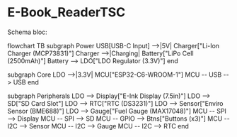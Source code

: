 # E-Book_ReaderTSC

Schema bloc:

flowchart TB
  subgraph Power
    USB[USB-C Input] -->|5V| Charger["Li-Ion Charger (MCP73831)"]
    Charger -->|Charging| Battery["LiPo Cell (2500mAh)"]
    Battery --> LDO["LDO Regulator (3.3V)"]
  end

  subgraph Core
    LDO -->|3.3V| MCU["ESP32-C6-WROOM-1"]
    MCU -- USB --> USB
  end

  subgraph Peripherals
    LDO --> Display["E-Ink Display (7.5in)"]
    LDO --> SD["SD Card Slot"]
    LDO --> RTC["RTC (DS3231)"]
    LDO --> Sensor["Enviro Sensor (BME688)"]
    LDO --> Gauge["Fuel Gauge (MAX17048)"]
    MCU -- SPI --> Display
    MCU -- SPI --> SD
    MCU -- GPIO --> Btns["Buttons (x3)"]
    MCU -- I2C --> Sensor
    MCU -- I2C --> Gauge
    MCU -- I2C --> RTC
  end

